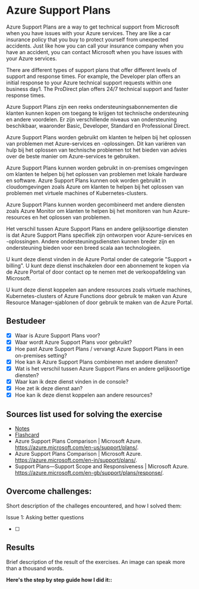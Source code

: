 # Azure Support Plans

Azure Support Plans are a way to get technical support from Microsoft when you have issues with your Azure services. They are like a car insurance policy that you buy to protect yourself from unexpected accidents. Just like how you can call your insurance company when you have an accident, you can contact Microsoft when you have issues with your Azure services.

There are different types of support plans that offer different levels of support and response times. For example, the Developer plan offers an initial response to your Azure technical support requests within one business day1. The ProDirect plan offers 24/7 technical support and faster response times.

Azure Support Plans zijn een reeks ondersteuningsabonnementen die klanten kunnen kopen om toegang te krijgen tot technische ondersteuning en andere voordelen. Er zijn verschillende niveaus van ondersteuning beschikbaar, waaronder Basic, Developer, Standard en Professional Direct.

Azure Support Plans worden gebruikt om klanten te helpen bij het oplossen van problemen met Azure-services en -oplossingen. Dit kan variëren van hulp bij het oplossen van technische problemen tot het bieden van advies over de beste manier om Azure-services te gebruiken.

Azure Support Plans kunnen worden gebruikt in on-premises omgevingen om klanten te helpen bij het oplossen van problemen met lokale hardware en software. Azure Support Plans kunnen ook worden gebruikt in cloudomgevingen zoals Azure om klanten te helpen bij het oplossen van problemen met virtuele machines of Kubernetes-clusters.

Azure Support Plans kunnen worden gecombineerd met andere diensten zoals Azure Monitor om klanten te helpen bij het monitoren van hun Azure-resources en het oplossen van problemen.

Het verschil tussen Azure Support Plans en andere gelijksoortige diensten is dat Azure Support Plans specifiek zijn ontworpen voor Azure-services en -oplossingen. Andere ondersteuningsdiensten kunnen breder zijn en ondersteuning bieden voor een breed scala aan technologieën.

U kunt deze dienst vinden in de Azure Portal onder de categorie "Support + billing". U kunt deze dienst inschakelen door een abonnement te kopen via de Azure Portal of door contact op te nemen met de verkoopafdeling van Microsoft.

U kunt deze dienst koppelen aan andere resources zoals virtuele machines, Kubernetes-clusters of Azure Functions door gebruik te maken van Azure Resource Manager-sjablonen of door gebruik te maken van de Azure Portal.

## Bestudeer

- [x] Waar is Azure Support Plans voor?
- [x] Waar wordt Azure Support Plans voor gebruikt?
- [x] Hoe past Azure Support Plans / vervangt Azure Support Plans in een on-premises setting?
- [x] Hoe kan ik Azure Support Plans combineren met andere diensten?
- [x] Wat is het verschil tussen Azure Support Plans en andere gelijksoortige diensten?
- [x] Waar kan ik deze dienst vinden in de console?
- [x] Hoe zet ik deze dienst aan?
- [x] Hoe kan ik deze dienst koppelen aan andere resources?

## Sources list used for solving the exercise

- [Notes]()
- [Flashcard]()
- Azure Support Plans Comparison | Microsoft Azure. https://azure.microsoft.com/en-us/support/plans/.
- Azure Support Plans Comparison | Microsoft Azure. https://azure.microsoft.com/en-in/support/plans/.
- Support Plans—Support Scope and Responsiveness | Microsoft Azure. https://azure.microsoft.com/en-gb/support/plans/response/.

## Overcome challenges:

Short description of the challeges encountered, and how I solved them:

Issue 1: Asking better questions

- [ ]

## Results

Brief description of the result of the exercises. An image can speak more than a thousand words.

**Here's the step by step guide how I did it::**
